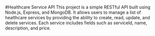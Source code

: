 #Healthcare Service API
This project is a simple RESTful API built using Node.js, Express, and MongoDB. It allows users to manage a list of healthcare services by providing the ability to create, read, update, and delete services. Each service includes fields such as serviceId, name, description, and price.
